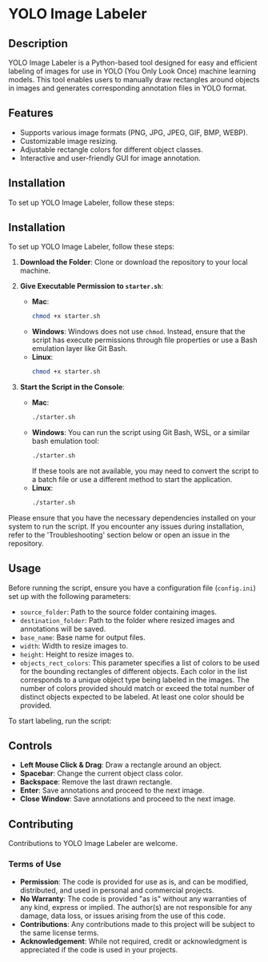 # YOLO Image Labeler

## Description
YOLO Image Labeler is a Python-based tool designed for easy and efficient labeling of images for use in YOLO (You Only Look Once) machine learning models. This tool enables users to manually draw rectangles around objects in images and generates corresponding annotation files in YOLO format.

## Features
- Supports various image formats (PNG, JPG, JPEG, GIF, BMP, WEBP).
- Customizable image resizing.
- Adjustable rectangle colors for different object classes.
- Interactive and user-friendly GUI for image annotation.

## Installation
To set up YOLO Image Labeler, follow these steps:
## Installation

To set up YOLO Image Labeler, follow these steps:

1. **Download the Folder**: Clone or download the repository to your local machine.

2. **Give Executable Permission to `starter.sh`**:
   - **Mac**:
     ```bash
     chmod +x starter.sh
     ```
   - **Windows**: 
     Windows does not use `chmod`. Instead, ensure that the script has execute permissions through file properties or use a Bash emulation layer like Git Bash.
   - **Linux**:
     ```bash
     chmod +x starter.sh
     ```

3. **Start the Script in the Console**:
   - **Mac**:
     ```bash
     ./starter.sh
     ```
   - **Windows**:
     You can run the script using Git Bash, WSL, or a similar bash emulation tool:
     ```bash
     ./starter.sh
     ```
     If these tools are not available, you may need to convert the script to a batch file or use a different method to start the application.
   - **Linux**:
     ```bash
     ./starter.sh
     ```

Please ensure that you have the necessary dependencies installed on your system to run the script. If you encounter any issues during installation, refer to the 'Troubleshooting' section below or open an issue in the repository.


## Usage
Before running the script, ensure you have a configuration file (`config.ini`) set up with the following parameters:

- `source_folder`: Path to the source folder containing images.
- `destination_folder`: Path to the folder where resized images and annotations will be saved.
- `base_name`: Base name for output files.
- `width`: Width to resize images to.
- `height`: Height to resize images to.
- `objects_rect_colors`: This parameter specifies a list of colors to be used for the bounding rectangles of different objects. Each color in the list corresponds to a unique object type being labeled in the images. The number of colors provided should match or exceed the total number of distinct objects expected to be labeled. At least one color should be provided.

To start labeling, run the script:

## Controls
- **Left Mouse Click & Drag**: Draw a rectangle around an object.
- **Spacebar**: Change the current object class color.
- **Backspace**: Remove the last drawn rectangle.
- **Enter**: Save annotations and proceed to the next image.
- **Close Window**: Save annotations and proceed to the next image.

## Contributing
Contributions to YOLO Image Labeler are welcome.

### Terms of Use
- **Permission**: The code is provided for use as is, and can be modified, distributed, and used in personal and commercial projects.
- **No Warranty**: The code is provided "as is" without any warranties of any kind, express or implied. The author(s) are not responsible for any damage, data loss, or issues arising from the use of this code.
- **Contributions**: Any contributions made to this project will be subject to the same license terms.
- **Acknowledgement**: While not required, credit or acknowledgment is appreciated if the code is used in your projects.

